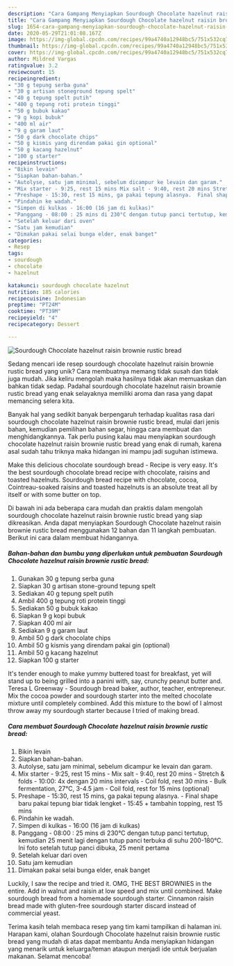 ```yaml
---
description: "Cara Gampang Menyiapkan Sourdough Chocolate hazelnut raisin brownie rustic bread, Menggugah Selera"
title: "Cara Gampang Menyiapkan Sourdough Chocolate hazelnut raisin brownie rustic bread, Menggugah Selera"
slug: 1654-cara-gampang-menyiapkan-sourdough-chocolate-hazelnut-raisin-brownie-rustic-bread-menggugah-selera
date: 2020-05-29T21:01:08.167Z
image: https://img-global.cpcdn.com/recipes/99a4740a12948bc5/751x532cq70/sourdough-chocolate-hazelnut-raisin-brownie-rustic-bread-foto-resep-utama.jpg
thumbnail: https://img-global.cpcdn.com/recipes/99a4740a12948bc5/751x532cq70/sourdough-chocolate-hazelnut-raisin-brownie-rustic-bread-foto-resep-utama.jpg
cover: https://img-global.cpcdn.com/recipes/99a4740a12948bc5/751x532cq70/sourdough-chocolate-hazelnut-raisin-brownie-rustic-bread-foto-resep-utama.jpg
author: Mildred Vargas
ratingvalue: 3.2
reviewcount: 15
recipeingredient:
- "30 g tepung serba guna"
- "30 g artisan stoneground tepung spelt"
- "40 g tepung spelt putih"
- "400 g tepung roti protein tinggi"
- "50 g bubuk kakao"
- "9 g kopi bubuk"
- "400 ml air"
- "9 g garam laut"
- "50 g dark chocolate chips"
- "50 g kismis yang direndam pakai gin optional"
- "50 g kacang hazelnut"
- "100 g starter"
recipeinstructions:
- "Bikin levain"
- "Siapkan bahan-bahan."
- "Autolyse, satu jam minimal, sebelum dicampur ke levain dan garam."
- "Mix starter - 9:25, rest 15 mins Mix salt - 9:40, rest 20 mins Stretch &amp; folds - 10:00: 4x dengan 20 mins intervals Coil fold, rest 30 mins Bulk fermentation, 27°C, 3-4.5 jam Coil fold, rest for 15 mins (optional)"
- "Preshape - 15:30, rest 15 mins, ga pakai tepung alasnya.  Final shape baru pakai tepung biar tidak lengket - 15:45 + tambahin topping, rest 15 mins"
- "Pindahin ke wadah."
- "Simpen di kulkas - 16:00 (16 jam di kulkas)"
- "Panggang - 08:00 : 25 mins di 230°C dengan tutup panci tertutup, kemudian 25 menit lagi dengan tutup panci terbuka di suhu 200-180°C. Ini foto setelah tutup panci dibuka, 25 menit pertama"
- "Setelah keluar dari oven"
- "Satu jam kemudian"
- "Dimakan pakai selai bunga elder, enak banget"
categories:
- Resep
tags:
- sourdough
- chocolate
- hazelnut

katakunci: sourdough chocolate hazelnut 
nutrition: 185 calories
recipecuisine: Indonesian
preptime: "PT24M"
cooktime: "PT39M"
recipeyield: "4"
recipecategory: Dessert

---
```



![Sourdough Chocolate hazelnut raisin brownie rustic bread](https://img-global.cpcdn.com/recipes/99a4740a12948bc5/751x532cq70/sourdough-chocolate-hazelnut-raisin-brownie-rustic-bread-foto-resep-utama.jpg)

Sedang mencari ide resep sourdough chocolate hazelnut raisin brownie rustic bread yang unik? Cara membuatnya memang tidak susah dan tidak juga mudah. Jika keliru mengolah maka hasilnya tidak akan memuaskan dan bahkan tidak sedap. Padahal sourdough chocolate hazelnut raisin brownie rustic bread yang enak selayaknya memiliki aroma dan rasa yang dapat memancing selera kita.

Banyak hal yang sedikit banyak berpengaruh terhadap kualitas rasa dari sourdough chocolate hazelnut raisin brownie rustic bread, mulai dari jenis bahan, kemudian pemilihan bahan segar, hingga cara membuat dan menghidangkannya. Tak perlu pusing kalau mau menyiapkan sourdough chocolate hazelnut raisin brownie rustic bread yang enak di rumah, karena asal sudah tahu triknya maka hidangan ini mampu jadi suguhan istimewa.

Make this delicious chocolate sourdough bread - Recipe is very easy. It&#39;s the best sourdough chocolate bread recipe with chocolate, raisins and toasted hazelnuts. Sourdough bread recipe with chocolate, cocoa, Cointreau-soaked raisins and toasted hazelnuts is an absolute treat all by itself or with some butter on top.


Di bawah ini ada beberapa cara mudah dan praktis dalam mengolah sourdough chocolate hazelnut raisin brownie rustic bread yang siap dikreasikan. Anda dapat menyiapkan Sourdough Chocolate hazelnut raisin brownie rustic bread menggunakan 12 bahan dan 11 langkah pembuatan. Berikut ini cara dalam membuat hidangannya.

<!--inarticleads1-->

##### Bahan-bahan dan bumbu yang diperlukan untuk pembuatan Sourdough Chocolate hazelnut raisin brownie rustic bread:

1. Gunakan 30 g tepung serba guna
1. Siapkan 30 g artisan stone-ground tepung spelt
1. Sediakan 40 g tepung spelt putih
1. Ambil 400 g tepung roti protein tinggi
1. Sediakan 50 g bubuk kakao
1. Siapkan 9 g kopi bubuk
1. Siapkan 400 ml air
1. Sediakan 9 g garam laut
1. Ambil 50 g dark chocolate chips
1. Ambil 50 g kismis yang direndam pakai gin (optional)
1. Ambil 50 g kacang hazelnut
1. Siapkan 100 g starter


It&#39;s tender enough to make yummy buttered toast for breakfast, yet will stand up to being grilled into a panini with, say, crunchy peanut butter and. Teresa L Greenway - Sourdough bread baker, author, teacher, entrepreneur. Mix the cocoa powder and sourdough starter into the melted chocolate mixture until completely combined. Add this mixture to the bowl of I almost throw away my sourdough starter because I tried of making bread. 

<!--inarticleads2-->

##### Cara membuat Sourdough Chocolate hazelnut raisin brownie rustic bread:

1. Bikin levain
1. Siapkan bahan-bahan.
1. Autolyse, satu jam minimal, sebelum dicampur ke levain dan garam.
1. Mix starter - 9:25, rest 15 mins - Mix salt - 9:40, rest 20 mins - Stretch &amp; folds - 10:00: 4x dengan 20 mins intervals - Coil fold, rest 30 mins - Bulk fermentation, 27°C, 3-4.5 jam - Coil fold, rest for 15 mins (optional)
1. Preshape - 15:30, rest 15 mins, ga pakai tepung alasnya.  - Final shape baru pakai tepung biar tidak lengket - 15:45 + tambahin topping, rest 15 mins
1. Pindahin ke wadah.
1. Simpen di kulkas - 16:00 (16 jam di kulkas)
1. Panggang - 08:00 : 25 mins di 230°C dengan tutup panci tertutup, kemudian 25 menit lagi dengan tutup panci terbuka di suhu 200-180°C. Ini foto setelah tutup panci dibuka, 25 menit pertama
1. Setelah keluar dari oven
1. Satu jam kemudian
1. Dimakan pakai selai bunga elder, enak banget


Luckily, I saw the recipe and tried it. OMG, THE BEST BROWNIES in the entire. Add in walnut and raisin at low speed and mix until combined. Make sourdough bread from a homemade sourdough starter. Cinnamon raisin bread made with gluten-free sourdough starter discard instead of commercial yeast. 

Terima kasih telah membaca resep yang tim kami tampilkan di halaman ini. Harapan kami, olahan Sourdough Chocolate hazelnut raisin brownie rustic bread yang mudah di atas dapat membantu Anda menyiapkan hidangan yang menarik untuk keluarga/teman ataupun menjadi ide untuk berjualan makanan. Selamat mencoba!
